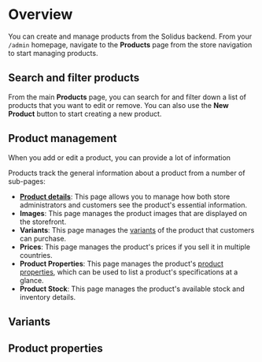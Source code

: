 # Overview

You can create and manage products from the Solidus backend. From your `/admin`
homepage, navigate to the **Products** page from the store navigation to start
managing products.

## Search and filter products

From the main **Products** page, you can search for and filter down a list of
products that you want to edit or remove. You can also use the **New Product**
button to start creating a new product.

<!-- TODO: Add image of search UI and "New Product" button -->

## Product management

When you add or edit a product, you can provide a lot of information 

Products track the general information about a product from a number of
sub-pages: 

- **[Product details][product-details]**: This page allows you to manage how
  both store administrators and customers see the product's essential
  information. 
- **Images**: This page manages the product images that are displayed on the
  storefront. 
- **Variants**: This page manages the [variants](#variants) of the product that
  customers can purchase.
- **Prices**: This page manages the product's prices if you sell it in multiple
  countries.
- **Product Properties**: This page manages the product's [product
  properties](#product-properties), which can be used to list a product's
  specifications at a glance.
- **Product Stock**: This page manages the product's available stock and
  inventory details.

<!-- TODO:
  Provide links and descriptions above for each available view related to
  adding/editing products.
-->

[product-details]: product-details.md

## Variants

## Product properties

